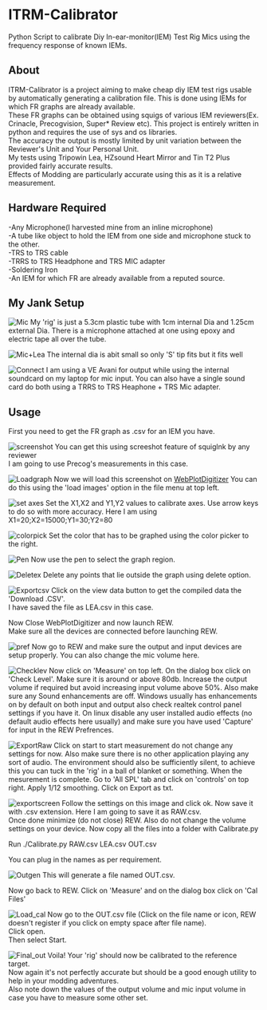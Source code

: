 # ITRM-Calibrator
Python Script to calibrate Diy In-ear-monitor(IEM) Test Rig Mics using the frequency response of known IEMs.<br>

## About
ITRM-Calibrator is a project aiming to make cheap diy IEM test rigs usable by automatically generating a calibration file. This is done using IEMs for which FR graphs are already available.<br>
These FR graphs can be obtained using squigs of various IEM reviewers(Ex. Crinacle, Precogvision, Super* Review etc). This project is entirely written in python and requires the use of sys and os libraries.<br>
The accuracy the output is mostly limited by unit variation between the Reviewer's Unit and Your Personal Unit.<br>
My tests using Tripowin Lea, HZsound Heart Mirror and Tin T2 Plus provided fairly accurate results.<br>
Effects of Modding are particularly accurate using this as it is a relative measurement.<br>

## Hardware Required
-Any Microphone(I harvested mine from an inline microphone)<br>
-A tube like object to hold the IEM from one side and microphone stuck to the other.<br>
-TRS to TRS cable<br>
-TRRS to TRS Headphone and TRS MIC adapter<br>
-Soldering Iron<br>
-An IEM for which FR are already available from a reputed source.<br>
 
## My Jank Setup
![Mic](./images/Mic.jpg)
My 'rig' is just a 5.3cm plastic tube with 1cm internal Dia and 1.25cm external Dia. There is a microphone attached at one using epoxy and electric tape all over the tube.

![Mic+Lea](./images/Mic+Lea.jpg)
The internal dia is abit small so only 'S' tip fits but it fits well

![Connect](./images/Connect.jpg)
I am using a VE Avani for output while using the internal soundcard on my laptop for mic input. You can also have a single sound card do both using a TRRS to TRS Heaphone + TRS Mic adapter.

## Usage

First you need to get the FR graph as .csv for an IEM you have.<br>

![screenshot](./images/screenshot.png)
You can get this using screeshot feature of squiglnk by any reviewer<br>
I am going to use Precog's measurements in this case.<br>

![Loadgraph](./images/Loadgraph.png)
Now we will load this screenshot on [WebPlotDigitizer](https://apps.automeris.io/wpd/)
You can do this using the 'load images' option in the file menu at top left.<br>

![set axes](./images/set%20axes.png)
Set the X1,X2 and Y1,Y2 values to calibrate axes. Use arrow keys to do so with more accuracy. Here I am using X1=20;X2=15000;Y1=30;Y2=80

![colorpick](./images/colorpick.png)
Set the color that has to be graphed using the color picker to the right.

![Pen](./images/Pen.png)
Now use the pen to select the graph region.

![Deletex](./images/Deletex.png)
Delete any points that lie outside the graph using delete option.

![Exportcsv](./images/Exportcsv.png)
Click on the view data button to get the compiled data the 'Download .CSV'.<br>
I have saved the file as LEA.csv in this case.

Now Close WebPlotDigitizer and now launch REW.<br>
Make sure all the devices are connected before launching REW.

![pref](./images/pref.png)
Now go to REW and make sure the output and input devices are setup properly. You can also change the mic volume here.

![Checklev](./images/Checklev.png)
Now click on 'Measure' on top left. On the dialog box click on 'Check Level'. Make sure it is around or above 80db. Increase the output volume if required but avoid increasing input volume above 50%. Also make sure any Sound enhancements are off. Windows usually has enhancements on by default on both input and output also check realtek control panel settings if you have it. On linux disable any user installed audio effects (no default audio effects here usually) and make sure you have used 'Capture' for input in the REW Prefrences.

![ExportRaw](./images/ExportRaw.png)
Click on start to start measurement do not change any settings for now. Also make sure there is no other application playing any sort of audio. The environment should also be sufficiently silent, to achieve this you can tuck in the 'rig' in a ball of blanket or something. When the mesurement is complete. Go to 'All SPL' tab and click on 'controls' on top right. Apply 1/12 smoothing. Click on Export as txt.

![exportscreen](./images/exportscreen.png)
Follow the settings on this image and click ok. Now save it with .csv extension. Here I am going to save it as RAW.csv.<br>
Once done minimize (do not close) REW. Also do not change the volume settings on your device.
Now copy all the files into a folder with Calibrate.py

Run ./Calibrate.py RAW.csv LEA.csv OUT.csv

You can plug in the names as per requirement.

![Outgen](./images/Outgen.png)
This will generate a file named OUT.csv.

Now go back to REW. Click on 'Measure' and on the dialog box click on 'Cal Files'

![Load_cal](./images/Load_cal.png)
Now go to the OUT.csv file (Click on the file name or icon, REW doesn't register if you click on empty space after file name).  
Click open.  
Then select Start.

![Final_out](./images/Final_out.png)
Voila! Your 'rig' should now be calibrated to the reference target.  
Now again it's not perfectly accurate but should be a good enough utility to help in your modding adventures.  
Also note down the values of the output volume and mic input volume in case you have to measure some other set.
